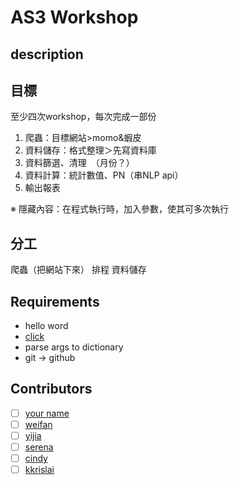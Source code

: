 # AS3 Workshop

## description

## 目標
至少四次workshop，每次完成一部份
1. 爬蟲：目標網站>momo&蝦皮 
2. 資料儲存：格式整理＞先寫資料庫 
3. 資料篩選、清理　（月份？） 
4. 資料計算：統計數值、PN（串NLP api） 
5. 輸出報表

※ 隱藏內容：在程式執行時，加入參數，使其可多次執行

## 分工
爬蟲（把網站下來）
排程
資料儲存

## Requirements

- hello word
- [click](https://click.palletsprojects.com/en/8.1.x/)
- parse args to dictionary
- git -> github

## Contributors

- [ ] [your name](github.url)
- [ ] [weifan](https://github.com/p988744)
- [ ] [yijia](https://github.com/victoria.304040)
- [ ] [serena](https://github.com/ssserena0412)
- [ ] [cindy](https://github.com/cindyas3)
- [ ] [kkrislai](https://github.com/kkrislai)
